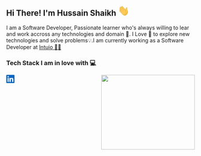 ## Hi There! I'm Hussain Shaikh <img src="/wave.gif" width="30px">
I am a Software Developer, Passionate learner who's always willing to lear and work accross any technologies and domain 🔮. I Love 🖤 to explore new technologies and solve problems💡.I am currently working as a Software Developer at <a href="https://www.intuio.io">Intuio 👨‍💻</a>

### Tech Stack I am in love with 💻
<img src="/git.gif" style="width: 250px;height: 200px;justify-content:center" align="right" />


<a href="https://www.linkedin.com/in/hussain-shaikh-12106b103/">
  <img align="left" alt="Hussain's LinkedIN" width="22px" src="/linkedin.svg" />
</a>
